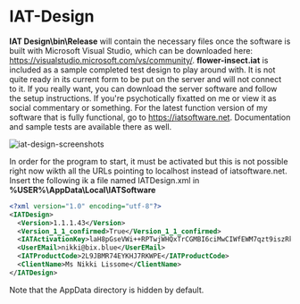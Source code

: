 # IAT-Design
<b>IAT Design\bin\Release</b> will contain the necessary files once the software is built with Microsoft Visual Studio, which can be downloaded here: https://visualstudio.microsoft.com/vs/community/. <b>flower-insect.iat</b> is included as a sample completed test design to play around with. It is not quite ready in its current form to be put on the server and will not connect to it. If you really want, you can download the server software and follow the setup instructions. If you're psychotically fixatted on me or view it as social commentary or something. For the latest function version of my software that is fully functional, go to https://iatsoftware.net. Documentation and sample tests are available there as well.

![iat-design-screenshots](https://user-images.githubusercontent.com/35156960/155852232-4c53ddf5-c079-4f59-ac82-ea3e0dedf670.gif)


In order for the program to start, it must be activated but this is not possible right now wikth all the URLs pointing to localhost instead of iatsoftware.net. Insert the following ik a file named IATDesign.xml in <b>%USER%\AppData\Local\IATSoftware</b>

```xml
<?xml version="1.0" encoding="utf-8"?>
<IATDesign>
  <Version>1.1.1.43</Version>
  <Version_1_1_confirmed>True</Version_1_1_confirmed>
  <IATActivationKey>laH8pGseVWi++RPTwjWHQxTrCGMBI6ciMwCIWfEWM7qzt9iszRk30wZYdiZqwYPy</IATActivationKey>
  <UserEMail>nikki@bix.blue</UserEMail>
  <IATProductCode>2L9JBMR74EYKHJ7RKWPE</IATProductCode>
  <ClientName>Ms Nikki Lissome</ClientName>
</IATDesign>
```

Note that the AppData directory is hidden by default.
